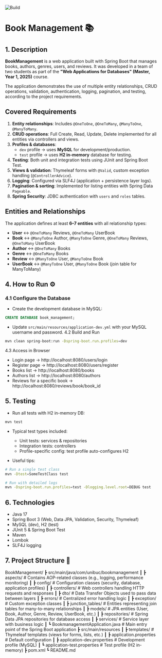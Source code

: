 ![Build](https://img.shields.io/badge/build-passing-brightgreen)

# Book Management 📚

## 1. Description

**BookManagement** is a web application built with Spring Boot that manages books, authors, genres, users, and reviews. It was developed in a team of two students as part of the **"Web Applications for Databases" (Master, Year 1, 2025)** course.

The application demonstrates the use of multiple entity relationships, CRUD operations, validation, authentication, logging, pagination, and testing, according to the project requirements.


## Covered Requirements
1. **Entity relationships**: Includes `@OneToOne`, `@OneToMany`, `@ManyToOne`, `@ManyToMany`.  
2. **CRUD operations**: Full Create, Read, Update, Delete implemented for all entities via controllers and views.  
3. **Profiles & databases**:  
   - `dev` profile -> uses **MySQL** for development/production.  
   - `test` profile -> uses **H2 in-memory** database for testing.  
4. **Testing**: Both unit and integration tests using JUnit and Spring Boot Test.  
5. **Views & validation**: Thymeleaf forms with `@Valid`, custom exception handling (`@ControllerAdvice`).  
6. **Logging**: Configured via SLF4J (application + persistence layer logs).  
7. **Pagination & sorting**: Implemented for listing entities with Spring Data `Pageable`.  
8. **Spring Security**: JDBC authentication with `users` and `roles` tables.  

## Entities and Relationships
The application defines at least **6–7 entities** with all relationship types:

- **User** <-> `@OneToMany` Reviews, `@OneToMany` UserBook  
- **Book** <-> `@ManyToOne` Author, `@ManyToOne` Genre, `@OneToMany` Reviews, `@OneToMany` UserBook  
- **Author** <-> `@OneToMany` Books  
- **Genre** <-> `@OneToMany` Books  
- **Review** <-> `@ManyToOne` User, `@ManyToOne` Book  
- **UserBook** <-> `@ManyToOne` User, `@ManyToOne` Book (join table for ManyToMany)  

## 4. How to Run ⚙️

### 4.1 Configure the Database
- Create the development database in MySQL:
```sql
CREATE DATABASE book_management;
```

- Update `src/main/resources/application-dev.yml` with your MySQL username and password.
4.2 Build and Run
```bash
mvn clean spring-boot:run -Dspring-boot.run.profiles=dev
```
4.3 Access in Browser
- Login page → http://localhost:8080/users/login
- Register page → http://localhost:8080/users/register
- Books list → http://localhost:8080/books
- Authors list → http://localhost:8080/authors
- Reviews for a specific book → http://localhost:8080/reviews/book/book_id


## 5. Testing 
- Run all tests with H2 in-memory DB:

```bash
mvn test
```

- Typical test types included:
  - Unit tests: services & repositories
  - Integration tests: controllers
  - Profile-specific config: test profile auto-configures H2

- Useful tips:

```bash
# Run a single test class
mvn -Dtest=SomeTestClass test

# Run with detailed logs
mvn -Dspring-boot.run.profiles=test -Dlogging.level.root=DEBUG test
```


## 6. Technologies 
- Java 17
- Spring Boot 3 (Web, Data JPA, Validation, Security, Thymeleaf)
- MySQL (dev), H2 (test)
- JUnit 5 & Spring Boot Test
- Maven
- Lombok
- SLF4J logging
  
## 7. Project Structure 📂
BookManagement/
 ┣ src/main/java/com/unibuc/bookmanagement
 ┃ ┣ aspects/         # Contains AOP-related classes (e.g., logging, performance monitoring)
 ┃ ┣ config/          # Configuration classes (security, database, application profiles)
 ┃ ┣ controllers/     # Web controllers handling HTTP requests and responses
 ┃ ┣ dto/             # Data Transfer Objects used to pass data between layers
 ┃ ┣ errors/          # Centralized error handling logic
 ┃ ┣ exception/       # Custom exception classes
 ┃ ┣ junction_tables/ # Entities representing join tables for many-to-many relationships
 ┃ ┣ models/          # JPA entities (User, Book, Author, Genre, Review, UserBook, etc.)
 ┃ ┣ repositories/    # Spring Data JPA repositories for database access
 ┃ ┣ services/        # Service layer with business logic
 ┃ ┗ BookmanagementApplication.java  # Main entry point of the Spring Boot application
 ┣ src/main/resources
 ┃ ┣ templates/                # Thymeleaf templates (views for forms, lists, etc.)
 ┃ ┣ application.properties    # Default configuration
 ┃ ┣ application-dev.properties # Development profile (MySQL)
 ┃ ┗ application-test.properties # Test profile (H2 in-memory)
 ┣ pom.xml
 ┗ README.md




